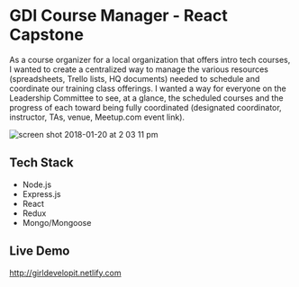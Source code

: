 # GDI Course Manager - React Capstone

As a course organizer for a local organization that offers intro tech courses, I wanted to create a centralized way to manage the various resources (spreadsheets, Trello lists, HQ documents) needed to schedule and coordinate our training class offerings. I wanted a way for everyone on the Leadership Committee to see, at a glance, the scheduled courses and the progress of each toward being fully coordinated (designated coordinator, instructor, TAs, venue, Meetup.com event link).

![screen shot 2018-01-20 at 2 03 11 pm](https://user-images.githubusercontent.com/30200241/35187027-7ab9545e-fdeb-11e7-9442-c8f30d49e8a7.png)

## Tech Stack
* Node.js
* Express.js
* React
* Redux
* Mongo/Mongoose

## Live Demo
http://girldevelopit.netlify.com
